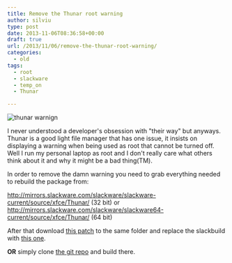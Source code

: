 ```yaml
---
title: Remove the Thunar root warning
author: silviu
type: post
date: 2013-11-06T08:36:58+00:00
draft: true
url: /2013/11/06/remove-the-thunar-root-warning/
categories:
  - old
tags:
  - root
  - slackware
  - temp_on
  - Thunar

---
```


![thunar warnign](/blog/images/2013/thunar-warning.png)  

I never understood a developer's obsession with "their way" but anyways. Thunar is a good light file manager that has one issue, it insists on displaying a warning when being used as root that cannot be turned off. Well I run my personal laptop as root and I don't really care what others think about it and why it might be a bad thing(TM).

In order to remove the damn warning you need to grab everything needed to rebuild the package from:

<http://mirrors.slackware.com/slackware/slackware-current/source/xfce/Thunar/> (32 bit) or <http://mirrors.slackware.com/slackware/slackware64-current/source/xfce/Thunar/> (64 bit)

After that download [this patch][2] to the same folder and replace the slackbuild with [this one][3].

**OR** simply clone [the git repo][4] and build there.

 [1]: http://blog.silviuvulcan.ro/wp-content/uploads/sites/2/2013/11/thunar-warning.png
 [2]: https://github.com/filviu/slackbuilds/raw/master/Thunar/no-root-warning.patch
 [3]: https://github.com/filviu/slackbuilds/raw/master/Thunar/Thunar.SlackBuild
 [4]: https://github.com/filviu/slackbuilds/